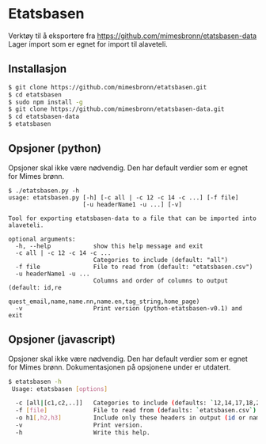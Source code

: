 # Etatsbasen

Verktøy til å eksportere fra https://github.com/mimesbronn/etatsbasen-data
Lager import som er egnet for import til alaveteli.

## Installasjon

```sh
$ git clone https://github.com/mimesbronn/etatsbasen.git
$ cd etatsbasen
$ sudo npm install -g
$ git clone https://github.com/mimesbronn/etatsbasen-data.git
$ cd etatsbasen-data
$ etatsbasen
```

## Opsjoner (python)

Opsjoner skal ikke være nødvendig. Den har default verdier som er egnet for Mimes brønn.

```
$ ./etatsbasen.py -h
usage: etatsbasen.py [-h] [-c all | -c 12 -c 14 -c ...] [-f file]
                     [-u headerName1 -u ...] [-v]

Tool for exporting etatsbasen-data to a file that can be imported into
alaveteli.

optional arguments:
  -h, --help            show this help message and exit
  -c all | -c 12 -c 14 -c ...
                        Categories to include (default: "all")
  -f file               File to read from (default: "etatsbasen.csv")
  -u headerName1 -u ...
                        Columns and order of columns to output (default: id,re
                        quest_email,name,name.nn,name.en,tag_string,home_page)
  -v                    Print version (python-etatsbasen-v0.1) and exit
```

## Opsjoner (javascript)

Opsjoner skal ikke være nødvendig. Den har default verdier som er egnet for Mimes brønn.
Dokumentasjonen på opsjonene under er utdatert.

```sh
$ etatsbasen -h
 Usage: etatsbasen [options]

  -c [all|[c1,c2,..]]   Categories to include (defaults: `12,14,17,18,27,33,38,66,68,76`)
  -f [file]             File to read from (defaults: `etatsbasen.csv`)
  -o h1[,h2,h3]         Include only these headers in output (id or name)
  -v                    Print version.
  -h                    Write this help.
```
